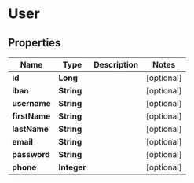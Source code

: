 
# User

## Properties
Name | Type | Description | Notes
------------ | ------------- | ------------- | -------------
**id** | **Long** |  |  [optional]
**iban** | **String** |  |  [optional]
**username** | **String** |  |  [optional]
**firstName** | **String** |  |  [optional]
**lastName** | **String** |  |  [optional]
**email** | **String** |  |  [optional]
**password** | **String** |  |  [optional]
**phone** | **Integer** |  |  [optional]



